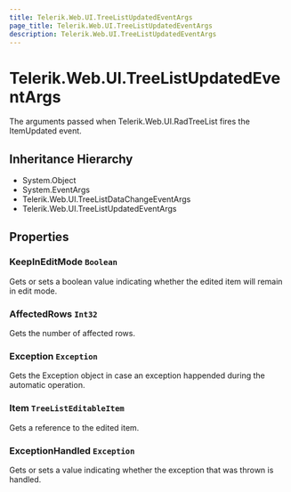 ```yaml
---
title: Telerik.Web.UI.TreeListUpdatedEventArgs
page_title: Telerik.Web.UI.TreeListUpdatedEventArgs
description: Telerik.Web.UI.TreeListUpdatedEventArgs
---
```


# Telerik.Web.UI.TreeListUpdatedEventArgs

The arguments passed when Telerik.Web.UI.RadTreeList fires the ItemUpdated event.

## Inheritance Hierarchy

* System.Object
* System.EventArgs
* Telerik.Web.UI.TreeListDataChangeEventArgs
* Telerik.Web.UI.TreeListUpdatedEventArgs

## Properties

###  KeepInEditMode `Boolean`

Gets or sets a boolean value indicating whether the edited item 
            will remain in edit mode.

###  AffectedRows `Int32`

Gets the number of affected rows.

###  Exception `Exception`

Gets the Exception object in case an exception happended during
            the automatic operation.

###  Item `TreeListEditableItem`

Gets a reference to the edited item.

###  ExceptionHandled `Exception`

Gets or sets a value indicating whether the exception
            that was thrown is handled.

